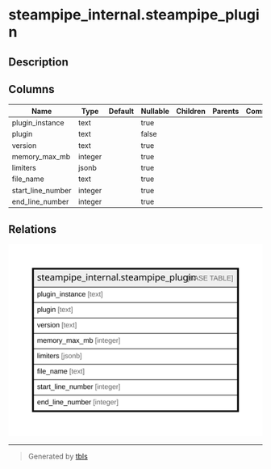 # steampipe_internal.steampipe_plugin

## Description

## Columns

| Name | Type | Default | Nullable | Children | Parents | Comment |
| ---- | ---- | ------- | -------- | -------- | ------- | ------- |
| plugin_instance | text |  | true |  |  |  |
| plugin | text |  | false |  |  |  |
| version | text |  | true |  |  |  |
| memory_max_mb | integer |  | true |  |  |  |
| limiters | jsonb |  | true |  |  |  |
| file_name | text |  | true |  |  |  |
| start_line_number | integer |  | true |  |  |  |
| end_line_number | integer |  | true |  |  |  |

## Relations

![er](steampipe_internal.steampipe_plugin.svg)

---

> Generated by [tbls](https://github.com/k1LoW/tbls)
